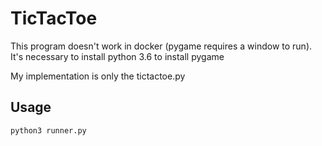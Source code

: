 # TicTacToe
This program doesn't work in docker (pygame requires a window to run).
It's necessary to install python 3.6 to install pygame

My implementation is only the tictactoe.py
## Usage 
```python3 runner.py```

